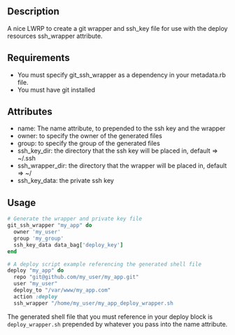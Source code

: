 Description
--------------

A nice LWRP to create a git wrapper and ssh_key file for use with the deploy resources ssh_wrapper attribute.

Requirements
--------------
- You must specify git_ssh_wrapper as a dependency in your metadata.rb file.
- You must have git installed

Attributes
--------------

* name: The name attribute, to prepended to the ssh key and the wrapper
* owner: to specify the owner of the generated files
* group: to specify the group of the generated files
* ssh_key_dir: the directory that the ssh key will be placed in, default => ~/.ssh
* ssh_wrapper_dir: the directory that the wrapper will be placed in, default => ~/
* ssh_key_data: the private ssh key

Usage
--------------

```ruby
# Generate the wrapper and private key file
git_ssh_wrapper "my_app" do
  owner 'my_user'
  group 'my_group'
  ssh_key_data data_bag['deploy_key']
end

# A deploy script example referencing the generated shell file
deploy "my_app" do
  repo "git@github.com/my_user/my_app.git"
  user "my_user"
  deploy_to "/var/www/my_app.com"
  action :deploy
  ssh_wrapper "/home/my_user/my_app_deploy_wrapper.sh
```

The generated shell file that you must reference in your deploy block is `deploy_wrapper.sh` prepended by whatever you
pass into the name attribute.


